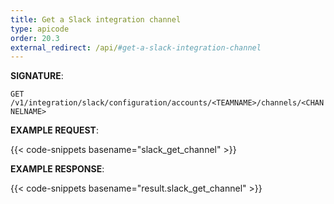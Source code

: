 ```yaml
---
title: Get a Slack integration channel
type: apicode
order: 20.3
external_redirect: /api/#get-a-slack-integration-channel
---
```


**SIGNATURE**:

`GET /v1/integration/slack/configuration/accounts/<TEAMNAME>/channels/<CHANNELNAME>`

**EXAMPLE REQUEST**:

{{< code-snippets basename="slack_get_channel" >}}

**EXAMPLE RESPONSE**:

{{< code-snippets basename="result.slack_get_channel" >}}
